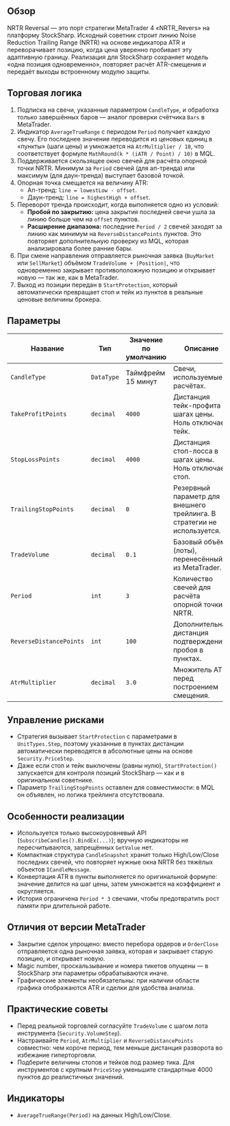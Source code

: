 ## Обзор
NRTR Reversal — это порт стратегии MetaTrader 4 «NRTR_Revers» на платформу StockSharp. Исходный советник строит линию Noise Reduction Trailing Range (NRTR) на основе индикатора ATR и переворачивает позицию, когда цена уверенно пробивает эту адаптивную границу. Реализация для StockSharp сохраняет модель «одна позиция одновременно», повторяет расчёт ATR-смещения и передаёт выходы встроенному модулю защиты.

## Торговая логика
1. Подписка на свечи, указанные параметром `CandleType`, и обработка только завершённых баров — аналог проверки счётчика `Bars` в MetaTrader.
2. Индикатор `AverageTrueRange` с периодом `Period` получает каждую свечу. Его последнее значение переводится из ценовых единиц в «пункты» (шаги цены) и умножается на `AtrMultiplier / 10`, что соответствует формуле `MathRound(k * (iATR / Point) / 10)` в MQL.
3. Поддерживается скользящее окно свечей для расчёта опорной точки NRTR. Минимум за `Period` свечей (для ап-тренда) или максимум (для даун-тренда) выступает базовой точкой.
4. Опорная точка смещается на величину ATR:
   - Ап-тренд: `line = lowestLow - offset`.
   - Даун-тренд: `line = highestHigh + offset`.
5. Переворот тренда происходит, когда выполняется одно из условий:
   - **Пробой по закрытию:** цена закрытия последней свечи ушла за линию больше чем на `offset` пунктов.
   - **Расширение диапазона:** последние `Period / 2` свечей заходят за линию как минимум на `ReverseDistancePoints` пунктов. Это повторяет дополнительную проверку из MQL, которая анализировала более ранние бары.
6. При смене направления отправляется рыночная заявка (`BuyMarket` или `SellMarket`) объёмом `TradeVolume + |Position|`, что одновременно закрывает противоположную позицию и открывает новую — так же, как в MetaTrader.
7. Выход из позиции передан в `StartProtection`, который автоматически превращает стоп и тейк из пунктов в реальные ценовые величины брокера.

## Параметры
| Название | Тип | Значение по умолчанию | Описание |
| --- | --- | --- | --- |
| `CandleType` | `DataType` | Таймфрейм 15 минут | Свечи, используемые в расчётах. |
| `TakeProfitPoints` | `decimal` | `4000` | Дистанция тейк-профита в шагах цены. Ноль отключает тейк. |
| `StopLossPoints` | `decimal` | `4000` | Дистанция стоп-лосса в шагах цены. Ноль отключает стоп. |
| `TrailingStopPoints` | `decimal` | `0` | Резервный параметр для внешнего трейлинга. В стратегии не используется. |
| `TradeVolume` | `decimal` | `0.1` | Базовый объём (лоты), перенесённый из MetaTrader. |
| `Period` | `int` | `3` | Количество свечей для расчёта опорной точки NRTR. |
| `ReverseDistancePoints` | `int` | `100` | Дополнительная дистанция подтверждения пробоя в пунктах. |
| `AtrMultiplier` | `decimal` | `3.0` | Множитель ATR перед построением смещения. |

## Управление рисками
- Стратегия вызывает `StartProtection` с параметрами в `UnitTypes.Step`, поэтому указанные в пунктах дистанции автоматически переводятся в абсолютные цены на основе `Security.PriceStep`.
- Даже если стоп и тейк выключены (равны нулю), `StartProtection()` запускается для контроля позиций StockSharp — как и в оригинальном советнике.
- Параметр `TrailingStopPoints` оставлен для совместимости: в MQL он объявлен, но логика трейлинга отсутствовала.

## Особенности реализации
- Используется только высокоуровневый API (`SubscribeCandles().BindEx(...)`); вручную индикаторы не пересчитываются, запрещённых `GetValue` нет.
- Компактная структура `CandleSnapshot` хранит только High/Low/Close последних свечей, что повторяет нужные окна NRTR без тяжёлых объектов `ICandleMessage`.
- Конвертация ATR в пункты выполняется по оригинальной формуле: значение делится на шаг цены, затем умножается на коэффициент и округляется.
- История ограничена `Period * 3` свечами, чтобы предотвратить рост памяти при длительной работе.

## Отличия от версии MetaTrader
- Закрытие сделок упрощено: вместо перебора ордеров и `OrderClose` отправляется одна рыночная заявка, которая и закрывает старую позицию, и открывает новую.
- Magic number, проскальзывание и номера тикетов опущены — в StockSharp эти параметры обрабатываются иначе.
- Графические элементы необязательны: при наличии области графика отображаются ATR и сделки для удобства анализа.

## Практические советы
- Перед реальной торговлей согласуйте `TradeVolume` с шагом лота инструмента (`Security.VolumeStep`).
- Настраивайте `Period`, `AtrMultiplier` и `ReverseDistancePoints` совместно: чем короче период, тем меньше дистанция разворота во избежание гиперторговли.
- Подберите величины стопов и тейков под размер тика. Для инструментов с крупным `PriceStep` уменьшите стандартные 4000 пунктов до реалистичных значений.

## Индикаторы
- `AverageTrueRange(Period)` на данных High/Low/Close.
